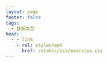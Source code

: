 ```yaml
---
layout: page
footer: false
tags:
  - 数据类型
head:
  - - link
    - rel: stylesheet
      href: /static/css/exercise.css
---
```


<script setup>
import Exercise from '../components/Exercise.vue'

const exData = {
  subject: 'Python不支持下列哪个数据类型？',
  options: [
    {label: 'char', answer: true},
    {label: 'str'},
    {label: 'int'},
    {label: 'float'},
  ],
  tags: [],
}
</script>

<Exercise :exData="exData" />
